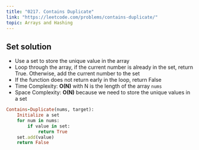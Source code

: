 ```yaml
---
title: "0217. Contains Duplicate"
link: "https://leetcode.com/problems/contains-duplicate/"
topic: Arrays and Hashing
---
```


## Set solution

- Use a set to store the unique value in the array
- Loop through the array, if the current number is already in the set, return True. Otherwise, add the current number to the set
- If the function does not return early in the loop, return False
- Time Complexity: **O(N)** with N is the length of the array `nums`
- Space Complexity: **O(N)** because we need to store the unique values in a set

```ruby
Contains-Duplicate(nums, target):
    Initialize a set
    for num in nums:
        if value in set:
            return True
    set.add(value)
    return False
```
